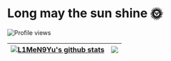 # Long may the sun shine 🌞

![Profile views](https://komarev.com/ghpvc/?username=L1MeN9Yu&color=green&style=flat-square)

| <a href="https://github.com/anuraghazra/github-readme-stats"><img align="center" src="https://github-readme-stats.vercel.app/api/?username=l1men9yu&count_private=true&show_icons=true&theme=tokyonight" alt="L1MeN9Yu's github stats" /></a> | <a href="https://github.com/anuraghazra/github-readme-stats"><img align="center" src="https://github-readme-stats.vercel.app/api/top-langs/?username=l1men9yu&theme=tokyonight&layout=compact" /></a> |
| ------------- | ------------- |
